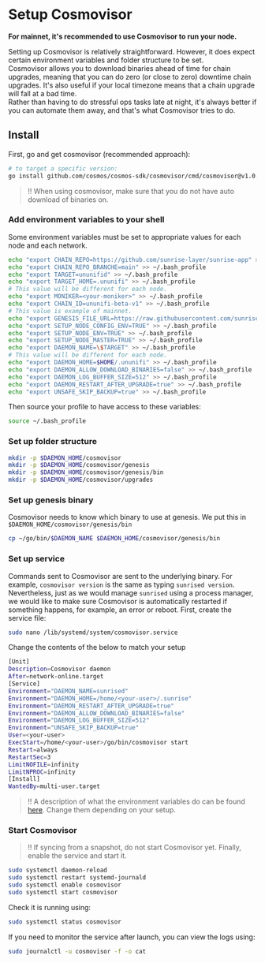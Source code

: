 # Setup Cosmovisor

**For mainnet, it's recommended to use Cosmovisor to run your node.**

Setting up Cosmovisor is relatively straightforward. However, it does expect certain environment variables and folder structure to be set.\
Cosmovisor allows you to download binaries ahead of time for chain upgrades, meaning that you can do zero (or close to zero) downtime chain upgrades. It's also useful if your local timezone means that a chain upgrade will fall at a bad time.\
Rather than having to do stressful ops tasks late at night, it's always better if you can automate them away, and that's what Cosmovisor tries to do.

## Install

First, go and get cosmovisor (recommended approach):

```Bash
# to target a specific version:
go install github.com/cosmos/cosmos-sdk/cosmovisor/cmd/cosmovisor@v1.0.0
```

> !! When using cosmovisor, make sure that you do not have auto download of binaries on.

### Add environment variables to your shell

Some environment variables must be set to appropriate values for each node and each network.

```Bash
echo "export CHAIN_REPO=https://github.com/sunrise-layer/sunrise-app" >> ~/.bash_profile
echo "export CHAIN_REPO_BRANCHE=main" >> ~/.bash_profile
echo "export TARGET=ununifid" >> ~/.bash_profile
echo "export TARGET_HOME=.ununifi" >> ~/.bash_profile
# This value will be different for each node.
echo "export MONIKER=<your-moniker>" >> ~/.bash_profile
echo "export CHAIN_ID=ununifi-beta-v1" >> ~/.bash_profile
# This value is example of mainnet.
echo "export GENESIS_FILE_URL=https://raw.githubusercontent.com/sunrise-layer/network/main/launch/sunrise-1/genesis.json" >> ~/.bash_profile
echo "export SETUP_NODE_CONFIG_ENV=TRUE" >> ~/.bash_profile
echo "export SETUP_NODE_ENV=TRUE" >> ~/.bash_profile
echo "export SETUP_NODE_MASTER=TRUE" >> ~/.bash_profile
echo "export DAEMON_NAME=\$TARGET" >> ~/.bash_profile
# This value will be different for each node.
echo "export DAEMON_HOME=$HOME/.ununifi" >> ~/.bash_profile
echo "export DAEMON_ALLOW_DOWNLOAD_BINARIES=false" >> ~/.bash_profile
echo "export DAEMON_LOG_BUFFER_SIZE=512" >> ~/.bash_profile
echo "export DAEMON_RESTART_AFTER_UPGRADE=true" >> ~/.bash_profile
echo "export UNSAFE_SKIP_BACKUP=true" >> ~/.bash_profile
```

Then source your profile to have access to these variables:

```Bash
source ~/.bash_profile
```

### Set up folder structure

```Bash
mkdir -p $DAEMON_HOME/cosmovisor
mkdir -p $DAEMON_HOME/cosmovisor/genesis
mkdir -p $DAEMON_HOME/cosmovisor/genesis/bin
mkdir -p $DAEMON_HOME/cosmovisor/upgrades
```

### Set up genesis binary

Cosmovisor needs to know which binary to use at genesis. We put this in `$DAEMON_HOME/cosmovisor/genesis/bin`

```Bash
cp ~/go/bin/$DAEMON_NAME $DAEMON_HOME/cosmovisor/genesis/bin
```

### Set up service

Commands sent to Cosmovisor are sent to the underlying binary. For example, `cosmovisor version` is the same as typing `sunrised version`. Nevertheless, just as we would manage `sunrised` using a process manager, we would like to make sure Cosmovisor is automatically restarted if something happens, for example, an error or reboot. First, create the service file:

```Bash
sudo nano /lib/systemd/system/cosmovisor.service
```

Change the contents of the below to match your setup

```Bash
[Unit]
Description=Cosmovisor daemon
After=network-online.target
[Service]
Environment="DAEMON_NAME=sunrised"
Environment="DAEMON_HOME=/home/<your-user>/.sunrise"
Environment="DAEMON_RESTART_AFTER_UPGRADE=true"
Environment="DAEMON_ALLOW_DOWNLOAD_BINARIES=false"
Environment="DAEMON_LOG_BUFFER_SIZE=512"
Environment="UNSAFE_SKIP_BACKUP=true"
User=<your-user>
ExecStart=/home/<your-user>/go/bin/cosmovisor start
Restart=always
RestartSec=3
LimitNOFILE=infinity
LimitNPROC=infinity
[Install]
WantedBy=multi-user.target
```

> !! A description of what the environment variables do can be found [here](https://docs.cosmos.network/master/run-node/cosmovisor.html). Change them depending on your setup.

### Start Cosmovisor

> !! If syncing from a snapshot, do not start Cosmovisor yet. Finally, enable the service and start it.

```Bash
sudo systemctl daemon-reload
sudo systemctl restart systemd-journald
sudo systemctl enable cosmovisor
sudo systemctl start cosmovisor
```

Check it is running using:

```Bash
sudo systemctl status cosmovisor
```

If you need to monitor the service after launch, you can view the logs using:

```Bash
sudo journalctl -u cosmovisor -f -o cat
```

